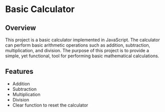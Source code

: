# Basic Calculator

## Overview
This project is a basic calculator implemented in JavaScript. The calculator can perform basic arithmetic operations such as addition, subtraction, multiplication, and division. The purpose of this project is to provide a simple, yet functional, tool for performing basic mathematical calculations.

## Features
- Addition
- Subtraction
- Multiplication
- Division
- Clear function to reset the calculator
